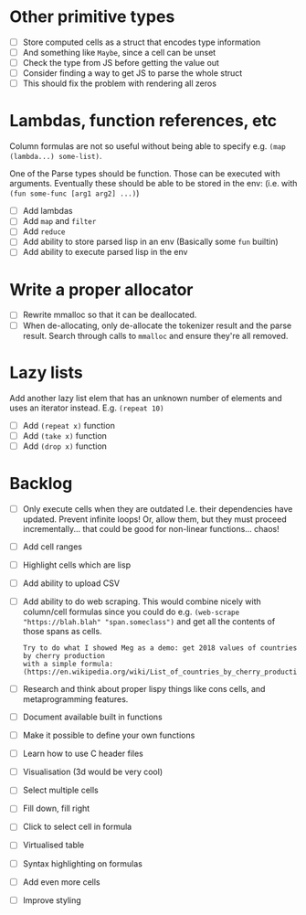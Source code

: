 # Other primitive types

- [ ] Store computed cells as a struct that encodes type information
- [ ] And something like `Maybe`, since a cell can be unset
- [ ] Check the type from JS before getting the value out
- [ ] Consider finding a way to get JS to parse the whole struct
- [ ] This should fix the problem with rendering all zeros

# Lambdas, function references, etc

Column formulas are not so useful without being able to specify
e.g. `(map (lambda...) some-list)`.

One of the Parse types should be function. Those can be executed with arguments.
Eventually these should be able to be stored in the env:
(i.e. with `(fun some-func [arg1 arg2] ...)`)

- [ ] Add lambdas
- [ ] Add `map` and `filter`
- [ ] Add `reduce`
- [ ] Add ability to store parsed lisp in an env
      (Basically some `fun` builtin)
- [ ] Add ability to execute parsed lisp in the env

# Write a proper allocator

- [ ] Rewrite mmalloc so that it can be deallocated.
- [ ] When de-allocating, only de-allocate the tokenizer result and the parse result. Search through calls to `mmalloc` and ensure they're all removed.

# Lazy lists

Add another lazy list elem that has an unknown number of elements and
uses an iterator instead. E.g. `(repeat 10)`

- [ ] Add `(repeat x)` function
- [ ] Add `(take x)` function
- [ ] Add `(drop x)` function

# Backlog

- [ ] Only execute cells when they are outdated
  I.e. their dependencies have updated.
  Prevent infinite loops!
  Or, allow them, but they must proceed incrementally... that could be good for non-linear functions... chaos!
- [ ] Add cell ranges
- [ ] Highlight cells which are lisp
- [ ] Add ability to upload CSV
- [ ] Add ability to do web scraping. This would combine nicely with column/cell formulas
      since you could do e.g. `(web-scrape "https://blah.blah" "span.someclass")`
      and get all the contents of those spans as cells.

      Try to do what I showed Meg as a demo: get 2018 values of countries by cherry production
      with a simple formula:
      (https://en.wikipedia.org/wiki/List_of_countries_by_cherry_production)

- [ ] Research and think about proper lispy things like cons cells,
  and metaprogramming features.
- [ ] Document available built in functions
- [ ] Make it possible to define your own functions
- [ ] Learn how to use C header files
- [ ] Visualisation (3d would be very cool)
- [ ] Select multiple cells
- [ ] Fill down, fill right
- [ ] Click to select cell in formula
- [ ] Virtualised table
- [ ] Syntax highlighting on formulas
- [ ] Add even more cells
- [ ] Improve styling
